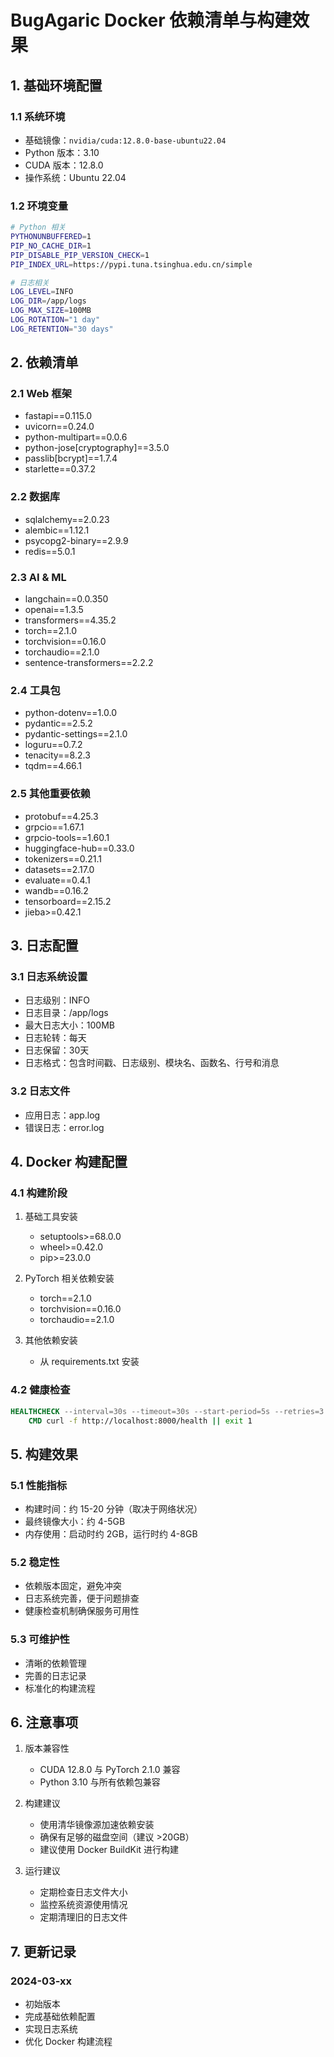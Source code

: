 # BugAgaric Docker 依赖清单与构建效果

## 1. 基础环境配置

### 1.1 系统环境
- 基础镜像：`nvidia/cuda:12.8.0-base-ubuntu22.04`
- Python 版本：3.10
- CUDA 版本：12.8.0
- 操作系统：Ubuntu 22.04

### 1.2 环境变量
```bash
# Python 相关
PYTHONUNBUFFERED=1
PIP_NO_CACHE_DIR=1
PIP_DISABLE_PIP_VERSION_CHECK=1
PIP_INDEX_URL=https://pypi.tuna.tsinghua.edu.cn/simple

# 日志相关
LOG_LEVEL=INFO
LOG_DIR=/app/logs
LOG_MAX_SIZE=100MB
LOG_ROTATION="1 day"
LOG_RETENTION="30 days"
```

## 2. 依赖清单

### 2.1 Web 框架
- fastapi==0.115.0
- uvicorn==0.24.0
- python-multipart==0.0.6
- python-jose[cryptography]==3.5.0
- passlib[bcrypt]==1.7.4
- starlette==0.37.2

### 2.2 数据库
- sqlalchemy==2.0.23
- alembic==1.12.1
- psycopg2-binary==2.9.9
- redis==5.0.1

### 2.3 AI & ML
- langchain==0.0.350
- openai==1.3.5
- transformers==4.35.2
- torch==2.1.0
- torchvision==0.16.0
- torchaudio==2.1.0
- sentence-transformers==2.2.2

### 2.4 工具包
- python-dotenv==1.0.0
- pydantic==2.5.2
- pydantic-settings==2.1.0
- loguru==0.7.2
- tenacity==8.2.3
- tqdm==4.66.1

### 2.5 其他重要依赖
- protobuf==4.25.3
- grpcio==1.67.1
- grpcio-tools==1.60.1
- huggingface-hub==0.33.0
- tokenizers==0.21.1
- datasets==2.17.0
- evaluate==0.4.1
- wandb==0.16.2
- tensorboard==2.15.2
- jieba>=0.42.1

## 3. 日志配置

### 3.1 日志系统设置
- 日志级别：INFO
- 日志目录：/app/logs
- 最大日志大小：100MB
- 日志轮转：每天
- 日志保留：30天
- 日志格式：包含时间戳、日志级别、模块名、函数名、行号和消息

### 3.2 日志文件
- 应用日志：app.log
- 错误日志：error.log

## 4. Docker 构建配置

### 4.1 构建阶段
1. 基础工具安装
   - setuptools>=68.0.0
   - wheel>=0.42.0
   - pip>=23.0.0

2. PyTorch 相关依赖安装
   - torch==2.1.0
   - torchvision==0.16.0
   - torchaudio==2.1.0

3. 其他依赖安装
   - 从 requirements.txt 安装

### 4.2 健康检查
```dockerfile
HEALTHCHECK --interval=30s --timeout=30s --start-period=5s --retries=3 \
    CMD curl -f http://localhost:8000/health || exit 1
```

## 5. 构建效果

### 5.1 性能指标
- 构建时间：约 15-20 分钟（取决于网络状况）
- 最终镜像大小：约 4-5GB
- 内存使用：启动时约 2GB，运行时约 4-8GB

### 5.2 稳定性
- 依赖版本固定，避免冲突
- 日志系统完善，便于问题排查
- 健康检查机制确保服务可用性

### 5.3 可维护性
- 清晰的依赖管理
- 完善的日志记录
- 标准化的构建流程

## 6. 注意事项

1. 版本兼容性
   - CUDA 12.8.0 与 PyTorch 2.1.0 兼容
   - Python 3.10 与所有依赖包兼容

2. 构建建议
   - 使用清华镜像源加速依赖安装
   - 确保有足够的磁盘空间（建议 >20GB）
   - 建议使用 Docker BuildKit 进行构建

3. 运行建议
   - 定期检查日志文件大小
   - 监控系统资源使用情况
   - 定期清理旧的日志文件

## 7. 更新记录

### 2024-03-xx
- 初始版本
- 完成基础依赖配置
- 实现日志系统
- 优化 Docker 构建流程 
